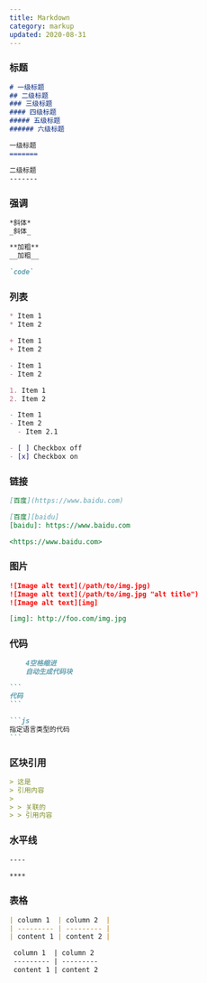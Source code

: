 ```yaml
--- 
title: Markdown
category: markup
updated: 2020-08-31
---
```


### 标题

```markdown
# 一级标题
## 二级标题
### 三级标题
#### 四级标题
##### 五级标题
###### 六级标题
```

```markdown
一级标题
=======

二级标题
-------
```

### 强调

```markdown
*斜体*
_斜体_
```

```markdown
**加粗**
__加粗__
```

```markdown
`code`
```

### 列表

```markdown
* Item 1
* Item 2

+ Item 1
+ Item 2

- Item 1
- Item 2
```

```markdown
1. Item 1
2. Item 2
```

```markdown
- Item 1
- Item 2
  - Item 2.1
```

```markdown
- [ ] Checkbox off
- [x] Checkbox on
```

### 链接

```markdown
[百度](https://www.baidu.com)
```

```markdown
[百度][baidu]
[baidu]: https://www.baidu.com
```

```markdown
<https://www.baidu.com>
```

### 图片

```markdown
![Image alt text](/path/to/img.jpg)
![Image alt text](/path/to/img.jpg "alt title")
![Image alt text][img]
```

```markdown
[img]: http://foo.com/img.jpg
```

### 代码

```markdown
    4空格缩进
    自动生成代码块
```


~~~markdown
```
代码
```
~~~


~~~markdown
```js
指定语言类型的代码
```
~~~

### 区块引用

```markdown
> 这是
> 引用内容
>
> > 关联的
> > 引用内容
```

### 水平线

```markdown
----
```

```markdown
****
```

### 表格

```markdown
| column 1  | column 2  |
| --------- | --------- |
| content 1 | content 2 |
```

```markdown
 column 1  | column 2  
 --------- | --------- 
 content 1 | content 2 
```